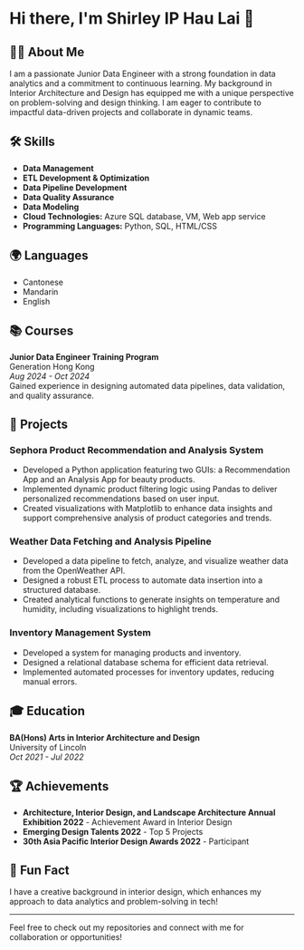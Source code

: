 # Hi there, I'm Shirley IP Hau Lai 👋

## 👩‍💻 About Me
I am a passionate Junior Data Engineer with a strong foundation in data analytics and a commitment to continuous learning. My background in Interior Architecture and Design has equipped me with a unique perspective on problem-solving and design thinking. I am eager to contribute to impactful data-driven projects and collaborate in dynamic teams.

## 🛠️ Skills
- **Data Management**
- **ETL Development & Optimization**
- **Data Pipeline Development**
- **Data Quality Assurance**
- **Data Modeling**
- **Cloud Technologies:** Azure SQL database, VM, Web app service
- **Programming Languages:** Python, SQL, HTML/CSS

## 🌍 Languages
- Cantonese
- Mandarin
- English

## 📚 Courses
**Junior Data Engineer Training Program**  
Generation Hong Kong  
*Aug 2024 - Oct 2024*  
Gained experience in designing automated data pipelines, data validation, and quality assurance.

## 📂 Projects
### Sephora Product Recommendation and Analysis System
- Developed a Python application featuring two GUIs: a Recommendation App and an Analysis App for beauty products.
- Implemented dynamic product filtering logic using Pandas to deliver personalized recommendations based on user input.
- Created visualizations with Matplotlib to enhance data insights and support comprehensive analysis of product categories and trends.

### Weather Data Fetching and Analysis Pipeline 
- Developed a data pipeline to fetch, analyze, and visualize weather data from the OpenWeather API.
- Designed a robust ETL process to automate data insertion into a structured database.
- Created analytical functions to generate insights on temperature and humidity, including visualizations to highlight trends.

### Inventory Management System 
- Developed a system for managing products and inventory.
- Designed a relational database schema for efficient data retrieval.
- Implemented automated processes for inventory updates, reducing manual errors.

## 🎓 Education
**BA(Hons) Arts in Interior Architecture and Design**  
University of Lincoln  
*Oct 2021 - Jul 2022*

## 🏆 Achievements
- **Architecture, Interior Design, and Landscape Architecture Annual Exhibition 2022** - Achievement Award in Interior Design
- **Emerging Design Talents 2022** - Top 5 Projects
- **30th Asia Pacific Interior Design Awards 2022** - Participant

## 🎉 Fun Fact
I have a creative background in interior design, which enhances my approach to data analytics and problem-solving in tech!

---
Feel free to check out my repositories and connect with me for collaboration or opportunities!
